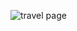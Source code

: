 ![travel page](https://github.com/Ehsan-Rabobi/travel-site-by-html-css/assets/139962810/2c2e13ff-837f-448a-9c53-70b9048d5bff)
